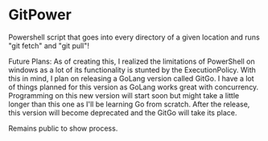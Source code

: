 # GitPower
Powershell script that goes into every directory of a given location and runs "git fetch" and "git pull"!

Future Plans:
As of creating this, I realized the limitations of PowerShell on windows as a lot of its functionality is stunted by the ExecutionPolicy. With this in mind, I plan on releasing a GoLang version called GitGo. I have a lot of things planned for this version as GoLang works great with concurrency. Programming on this new version will start soon but might take a little longer than this one as I'll be learning Go from scratch. After the release, this version will become deprecated and the GitGo will take its place.

Remains public to show process.
